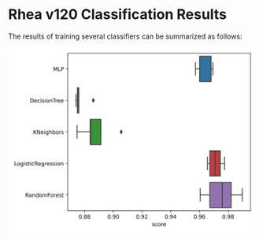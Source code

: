 # Rhea v120 Classification Results

The results of training several classifiers can be summarized as follows:

![](clf_results.png)
